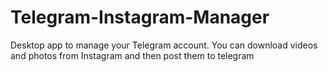 # Telegram-Instagram-Manager
Desktop app to manage your Telegram account. You can download videos and photos from Instagram and then post them to telegram

